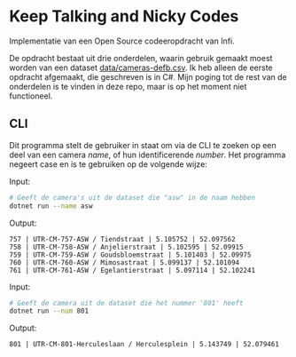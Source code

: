 # Keep Talking and Nicky Codes

Implementatie van een Open Source codeeropdracht van Infi.

De opdracht bestaat uit drie onderdelen, waarin gebruik gemaakt moest worden van een dataset [data/cameras-defb.csv](data/cameras-defb.csv). Ik heb alleen de eerste opdracht afgemaakt, die geschreven is in C#. 
Mijn poging tot de rest van de onderdelen is te vinden in deze repo, maar is op het moment niet functioneel.

## CLI

Dit programma stelt de gebruiker in staat om via de CLI te zoeken op een deel van een camera _name_, of hun identificerende _number_. Het programma negeert case en is te gebruiken op de volgende wijze:

Input:
```sh
# Geeft de camera's uit de dataset die "asw" in de naam hebben
dotnet run --name asw
```
Output:
```none
757 | UTR-CM-757-ASW / Tiendstraat | 5.105752 | 52.097562
758 | UTR-CM-758-ASW / Anjelierstraat | 5.102595 | 52.09915
759 | UTR-CM-759-ASW / Goudsbloemstraat | 5.101403 | 52.09975
760 | UTR-CM-760-ASW / Mimosastraat | 5.099137 | 52.101094
761 | UTR-CM-761-ASW / Egelantierstraat | 5.097114 | 52.102241
```
Input:
```sh
# Geeft de camera uit de dataset die het nummer '801' heeft
dotnet run --num 801
```
Output:
```none
801 | UTR-CM-801-Herculeslaan / Herculesplein | 5.143749 | 52.079461
```
